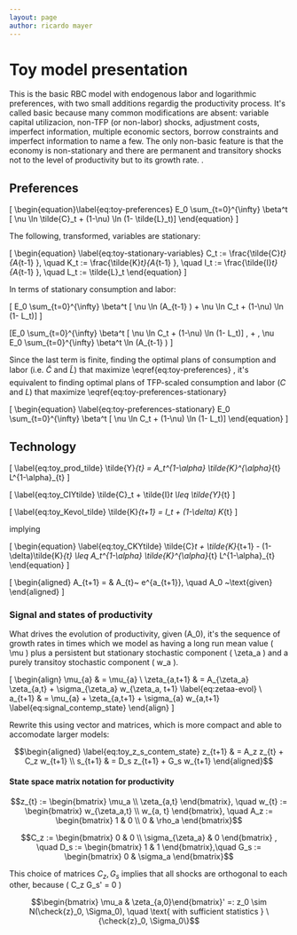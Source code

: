 ```yaml
---
layout: page
author: ricardo mayer
---
```


<script type="text/x-mathjax-config"> MathJax.Hub.Config({ TeX: { equationNumbers: {autoNumber: "AMS"} } });       
</script>

<script type="text/javascript" src="http://cdn.mathjax.org/mathjax/latest/MathJax.js?config=TeX-AMS_HTML-full.js"></script>



# Toy model presentation #




This is the basic RBC model with endogenous labor and logarithmic preferences, with two small additions regardig the productivity process. It's called basic because  many common modifications are absent: variable capital utilizacion, non-TFP (or non-labor) shocks, adjustment costs, imperfect information, multiple economic sectors, borrow constraints and imperfect information to name a few. The only non-basic feature is that the economy is non-stationary and there are permanent and transitory shocks not to the level of productivity but to its growth rate. .


## Preferences ##


\[
\begin{equation}\label{eq:toy-preferences}
E_0 \sum_{t=0}^{\infty}  \beta^t
[ \nu \ln \tilde{C}_t + (1-\nu) \ln (1- \tilde{L}_t)]
\end{equation}
\]


The following, transformed, variables are stationary:

\[
\begin{equation}
\label{eq:toy-stationary-variables}
C_t := \frac{\tilde{C}_t}{A_{t-1} }, \quad  K_t := \frac{\tilde{K}_t}{A_{t-1} }, \quad  I_t := \frac{\tilde{I}_t}{A_{t-1} }, \quad L_t := \tilde{L}_t
\end{equation}
\]

In terms of stationary consumption and labor:

\[
E_0 \sum_{t=0}^{\infty}  \beta^t
[ \nu \ln (A_{t-1}  ) + \nu \ln C_t + (1-\nu) \ln (1-  L_t)]
\]

\[E_0 \sum_{t=0}^{\infty}  \beta^t
[ \nu \ln C_t + (1-\nu) \ln (1-  L_t)] \, + \, \nu E_0 \sum_{t=0}^{\infty}  \beta^t  \ln (A_{t-1}  )
\]

Since the last term is finite,  finding the optimal plans of
consumption and labor (i.e. $\tilde{C}$ and $\tilde{L}$) that maximize
\eqref{eq:toy-preferences} ,
it's equivalent to finding optimal plans of TFP-scaled consumption and
labor ($C$ and $L$) that maximize \eqref{eq:toy-preferences-stationary}

\[
\begin{equation}
\label{eq:toy-preferences-stationary}
 E_0 \sum_{t=0}^{\infty}  \beta^t
[ \nu \ln C_t + (1-\nu) \ln (1-  L_t)]
\end{equation}
\]

## Technology ##


\[
\label{eq:toy_prod_tilde}
\tilde{Y}_{t} = A_t^{1-\alpha}  \tilde{K}^{\alpha}_{t} L^{1-\alpha}_{t}
\]

\[
\label{eq:toy_CIYtilde}
\tilde{C}_t + \tilde{I}_t \leq \tilde{Y}_{t}
\]

\[
\label{eq:toy_Kevol_tilde}
\tilde{K}_{t+1} =  I_t + (1-\delta) K_{t}
\]

implying

\[
\begin{equation}
\label{eq:toy_CKYtilde}
\tilde{C}_t + \tilde{K}_{t+1} - (1-\delta)\tilde{K}_{t} \leq A_t^{1-\alpha}  \tilde{K}^{\alpha}_{t} L^{1-\alpha}_{t}
\end{equation}
\]

\[
\begin{aligned}
A_{t+1}  =  & A_{t}~ e^{a_{t+1}},  \quad A_0 ~\text{given} \end{aligned}
\]




### Signal and states of productivity

What drives the evolution of productivity, given \(A_0\), it's the sequence of growth rates in times which we model as having a long run mean value \( \mu \) plus a persistent but stationary stochastic component \( \zeta_a \) and a purely transitoy stochastic component \( w_a \).

\[
\begin{align}
\mu_{a} & = \mu_{a} \\
\zeta_{a,t+1} & = A_{\zeta_a} \zeta_{a,t} + \sigma_{\zeta_a} w_{\zeta_a, t+1} \label{eq:zetaa-evol} \\
a_{t+1} & = \mu_{a} + \zeta_{a,t+1} + \sigma_{a} w_{a,t+1} \label{eq:signal_contemp_state}
\end{align}
\]

Rewrite this using vector and matrices, which is more compact and able to 
accomodate larger models:

$$\begin{aligned}
\label{eq:toy_z_s_contem_state}
z_{t+1} & = A_z z_{t} + C_z w_{t+1} \\
s_{t+1} & = D_s z_{t+1} + G_s w_{t+1}  \end{aligned}$$

#### State space matrix notation for productivity

$$z_{t} := \begin{bmatrix} \mu_a  \\ \zeta_{a,t}  \end{bmatrix}, \quad  w_{t} := \begin{bmatrix} w_{\zeta_a,t}    \\ w_{a, t}  \end{bmatrix}, \quad A_z := \begin{bmatrix} 1 & 0 \\  0 & \rho_a \end{bmatrix}$$

$$C_z := \begin{bmatrix}   0 & 0  \\   \sigma_{\zeta_a} & 0  \end{bmatrix} , \quad D_s := \begin{bmatrix} 1 & 1 \end{bmatrix},\quad  G_s := \begin{bmatrix}  0 & \sigma_a   \end{bmatrix}$$

This choice of matrices $C_z, G_s$ implies that all shocks are
orthogonal to each other, because \( C_z G_s' = 0  \)

$$\begin{bmatrix} \mu_a & \zeta_{a,0}\end{bmatrix}' =: z_0 \sim N(\check{z}_0, \Sigma_0), \quad \text{ with sufficient statistics } \{\check{z}_0, \Sigma_0\}$$

